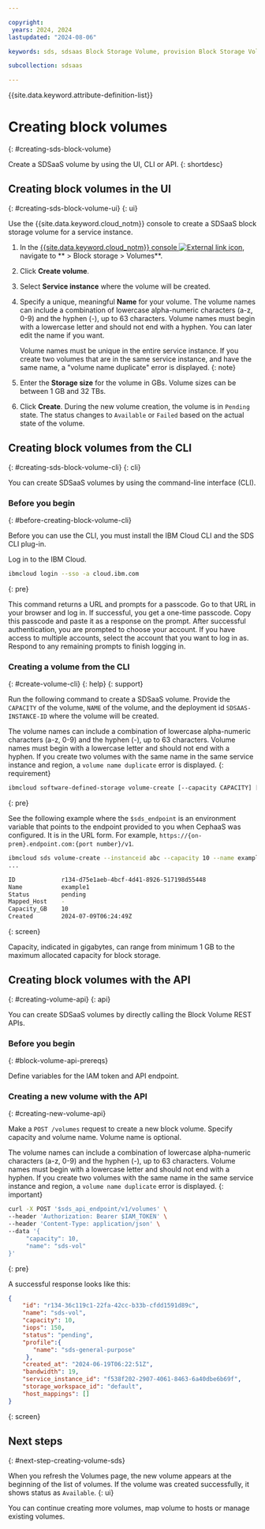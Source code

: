 ```yaml
---

copyright:
 years: 2024, 2024
lastupdated: "2024-08-06"

keywords: sds, sdsaas Block Storage Volume, provision Block Storage Volume for sdsaas,

subcollection: sdsaas

---
```


{{site.data.keyword.attribute-definition-list}}

# Creating block volumes
{: #creating-sds-block-volume}

Create a SDSaaS volume by using the UI, CLI or API.
{: shortdesc}


## Creating block volumes in the UI
{: #creating-sds-block-volume-ui}
{: ui}

Use the {{site.data.keyword.cloud_notm}} console to create a SDSaaS block storage volume for a service instance.

1. In the [{{site.data.keyword.cloud_notm}} console ![External link icon](../icons/launch-glyph.svg "External link icon")](https://{DomainName}/software-defined-storage), navigate to ** > Block storage > Volumes**.
1. Click **Create volume**.
1. Select **Service instance** where the volume will be created.
1. Specify a unique, meaningful **Name** for your volume. The volume names can include a combination of lowercase alpha-numeric characters (a-z, 0-9) and the hyphen (-), up to 63 characters. Volume names must begin with a lowercase letter and should not end with a hyphen. You can later edit the name if you want.

    Volume names must be unique in the entire service instance. If you create two volumes that are in the same service instance, and have the same name, a "volume name duplicate" error is displayed.
    {: note}

1. Enter the **Storage size** for the volume in GBs. Volume sizes can be between 1 GB and 32 TBs.
1. Click **Create**. During the new volume creation, the volume is in `Pending` state. The status changes to `Available` or `Failed` based on the actual state of the volume.


## Creating block volumes from the CLI
{: #creating-sds-block-volume-cli}
{: cli}

You can create SDSaaS volumes by using the command-line interface (CLI).

### Before you begin
{: #before-creating-block-volume-cli}

Before you can use the CLI, you must install the IBM Cloud CLI and the SDS CLI plug-in.

Log in to the IBM Cloud.

```sh
ibmcloud login --sso -a cloud.ibm.com
```
{: pre}

This command returns a URL and prompts for a passcode. Go to that URL in your browser and log in. If successful, you get a one-time passcode. Copy this passcode and paste it as a response on the prompt. After successful authentication, you are prompted to choose your account. If you have access to multiple accounts, select the account that you want to log in as. Respond to any remaining prompts to finish logging in.


### Creating a volume from the CLI
{: #create-volume-cli}
{: help}
{: support}

Run the following command to create a SDSaaS volume. Provide the `CAPACITY` of the volume, `NAME` of the volume, and the deployment id `SDSAAS-INSTANCE-ID` where the volume will be created.

The volume names can include a combination of lowercase alpha-numeric characters (a-z, 0-9) and the hyphen (-), up to 63 characters. Volume names must begin with a lowercase letter and should not end with a hyphen. If you create two volumes with the same name in the same service instance and region, a `volume name duplicate` error is displayed.
{: requirement}

```sh
ibmcloud software-defined-storage volume-create [--capacity CAPACITY] [--name NAME] [--sdsaas-instance-id SDSAAS-INSTANCE-ID] --url string
```
{: pre}

See the following example where the `$sds_endpoint` is an environment variable that points to the endpoint provided to you when CephaaS was configured. It is in the URL form. For example, `https://{on-prem}.endpoint.com:{port number}/v1`.


```bash
ibmcloud sds volume-create --instanceid abc --capacity 10 --name example1 --url $sds_endpoint
...

ID             r134-d75e1aeb-4bcf-4d41-8926-517198d55448
Name           example1
Status         pending
Mapped_Host    -
Capacity_GB    10
Created        2024-07-09T06:24:49Z

```
{: screen}

Capacity, indicated in gigabytes, can range from minimum 1 GB to the maximum allocated capacity for block storage.



## Creating block volumes with the API
{: #creating-volume-api}
{: api}

You can create SDSaaS volumes by directly calling the Block Volume REST APIs.



### Before you begin
{: #block-volume-api-prereqs}

Define variables for the IAM token and API endpoint.


### Creating a new volume with the API
{: #creating-new-volume-api}

Make a `POST /volumes` request to create a new block volume. Specify capacity and volume name. Volume name is optional.

The volume names can include a combination of lowercase alpha-numeric characters (a-z, 0-9) and the hyphen (-), up to 63 characters. Volume names must begin with a lowercase letter and should not end with a hyphen. If you create two volumes with the same name in the same service instance and region, a `volume name duplicate` error is displayed.
{: important}


```sh
curl -X POST '$sds_api_endpoint/v1/volumes' \
--header 'Authorization: Bearer $IAM_TOKEN' \
--header 'Content-Type: application/json' \
--data '{
     "capacity": 10,
     "name": "sds-vol"
}'
```
{: pre}

A successful response looks like this:

```json
{
    "id": "r134-36c119c1-22fa-42cc-b33b-cfdd1591d89c",
    "name": "sds-vol",
    "capacity": 10,
    "iops": 150,
    "status": "pending",
    "profile":{
       "name": "sds-general-purpose"
     },
    "created_at": "2024-06-19T06:22:51Z",
    "bandwidth": 19,
    "service_instance_id": "f538f202-2907-4061-8463-6a40dbe6b69f",
    "storage_workspace_id": "default",
    "host_mappings": []
}
```
{: screen}




## Next steps
{: #next-step-creating-volume-sds}

When you refresh the Volumes page, the new volume appears at the beginning of the list of volumes. If the volume was created successfully, it shows status as `Available`.
{: ui}

You can continue creating more volumes, map volume to hosts or manage existing volumes.
